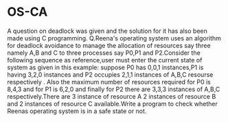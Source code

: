 # OS-CA
A question on deadlock was given and the solution for it has also been made using C programming.
Q.Reena's operating system uses an algorithm for deadlock avoidance to manage the allocation of resources say three namely A,B and C to three processes say P0,P1 and P2.Consider the following sequence as reference,user must enter the current state of system as given in this example:
suppose P0 has 0,0,1 instances,P1 is having 3,2,0 instances and P2 occupies 2,1,1 instances of A,B,C resourse respectively .
Also the maximum number of resources required for P0 is 8,4,3 and for P1 is 6,2,0 and finally for P2 there are 3,3,3 instances of A,B,C respectively.There are 3 instance of resource A 2 instances of resource B and 2 instances of resource C available.Write a program to check whether Reenas operating system is in a safe state or not.
